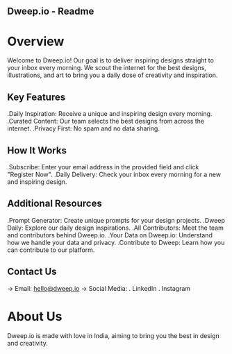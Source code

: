 ## Dweep.io - Readme
# Overview
Welcome to Dweep.io! Our goal is to deliver inspiring designs straight to your inbox every morning. We scout the internet for the best designs, illustrations, and art to bring you a daily dose of creativity and inspiration.

## Key Features
.Daily Inspiration: Receive a unique and inspiring design every morning.
.Curated Content: Our team selects the best designs from across the internet.
.Privacy First: No spam and no data sharing.
## How It Works
.Subscribe: Enter your email address in the provided field and click "Register Now".
.Daily Delivery: Check your inbox every morning for a new and inspiring design.
## Additional Resources
.Prompt Generator: Create unique prompts for your design projects.
.Dweep Daily: Explore our daily design inspirations.
.All Contributors: Meet the team and contributors behind Dweep.io.
.Your Data on Dweep.io: Understand how we handle your data and privacy.
.Contribute to Dweep: Learn how you can contribute to our platform.
## Contact Us
-> Email: hello@dweep.io
-> Social Media:
. LinkedIn
. Instagram
# About Us
Dweep.io is made with love in India, aiming to bring you the best in design and creativity.

